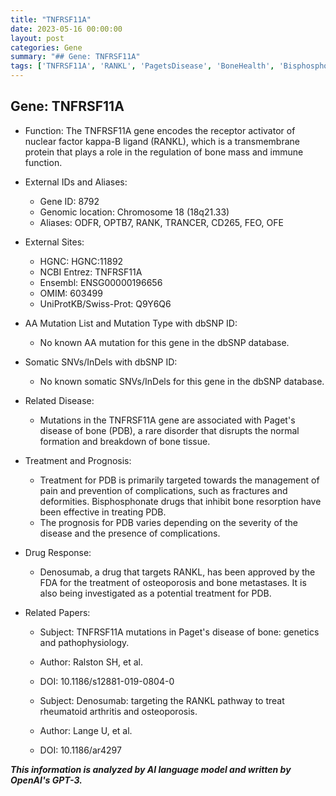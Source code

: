 ```yaml
---
title: "TNFRSF11A"
date: 2023-05-16 00:00:00
layout: post
categories: Gene
summary: "## Gene: TNFRSF11A"
tags: ['TNFRSF11A', 'RANKL', 'PagetsDisease', 'BoneHealth', 'Bisphosphonates', 'Denosumab', 'Genetics', 'DrugResponse']
---
```


## Gene: TNFRSF11A

- Function: The TNFRSF11A gene encodes the receptor activator of nuclear factor kappa-B ligand (RANKL), which is a transmembrane protein that plays a role in the regulation of bone mass and immune function.

- External IDs and Aliases:
    - Gene ID: 8792
    - Genomic location: Chromosome 18 (18q21.33)
    - Aliases: ODFR, OPTB7, RANK, TRANCER, CD265, FEO, OFE

- External Sites:
    - HGNC: HGNC:11892
    - NCBI Entrez: TNFRSF11A
    - Ensembl: ENSG00000196656
    - OMIM: 603499
    - UniProtKB/Swiss-Prot: Q9Y6Q6

- AA Mutation List and Mutation Type with dbSNP ID:
    - No known AA mutation for this gene in the dbSNP database.

- Somatic SNVs/InDels with dbSNP ID:
    - No known somatic SNVs/InDels for this gene in the dbSNP database.

- Related Disease:
    - Mutations in the TNFRSF11A gene are associated with Paget's disease of bone (PDB), a rare disorder that disrupts the normal formation and breakdown of bone tissue.

- Treatment and Prognosis:
    - Treatment for PDB is primarily targeted towards the management of pain and prevention of complications, such as fractures and deformities. Bisphosphonate drugs that inhibit bone resorption have been effective in treating PDB.
    - The prognosis for PDB varies depending on the severity of the disease and the presence of complications.

- Drug Response:
    - Denosumab, a drug that targets RANKL, has been approved by the FDA for the treatment of osteoporosis and bone metastases. It is also being investigated as a potential treatment for PDB.

- Related Papers:
    - Subject: TNFRSF11A mutations in Paget's disease of bone: genetics and pathophysiology.
    - Author: Ralston SH, et al.
    - DOI: 10.1186/s12881-019-0804-0
    
    - Subject: Denosumab: targeting the RANKL pathway to treat rheumatoid arthritis and osteoporosis.
    - Author: Lange U, et al.
    - DOI: 10.1186/ar4297

**_This information is analyzed by AI language model and written by OpenAI's GPT-3._**